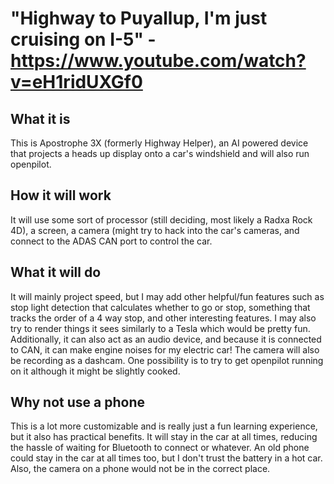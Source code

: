 # "Highway to Puyallup, I'm just cruising on I-5" - https://www.youtube.com/watch?v=eH1ridUXGf0
## What it is
This is Apostrophe 3X (formerly Highway Helper), an AI powered device that projects a heads up display onto a car's windshield and will also run openpilot.
## How it will work
It will use some sort of processor (still deciding, most likely a Radxa Rock 4D), a screen, a camera (might try to hack into the car's cameras, and connect to the ADAS CAN port to control the car. 
## What it will do
It will mainly project speed, but I may add other helpful/fun features such as stop light detection that calculates whether to go or stop, something that tracks the order of a 4 way stop, and other interesting features. I may also try to render things it sees similarly to a Tesla which would be pretty fun. Additionally, it can also act as an audio device, and because it is connected to CAN, it can make engine noises for my electric car! The camera will also be recording as a dashcam. One possibility is to try to get openpilot running on it although it might be slightly cooked.
## Why not use a phone
This is a lot more customizable and is really just a fun learning experience, but it also has practical benefits. It will stay in the car at all times, reducing the hassle of waiting for Bluetooth to connect or whatever. An old phone could stay in the car at all times too, but I don't trust the battery in a hot car. Also, the camera on a phone would not be in the correct place.
